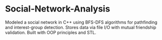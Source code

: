 # Social-Network-Analysis
Modeled a social network in C++ using BFS-DFS algorithms for pathfinding and interest-group detection. Stores data via file I/O with mutual friendship validation. Built with OOP principles and STL.
